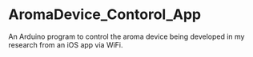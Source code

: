 # AromaDevice_Contorol_App
An Arduino program to control the aroma device being developed in my research from an iOS app via WiFi.

